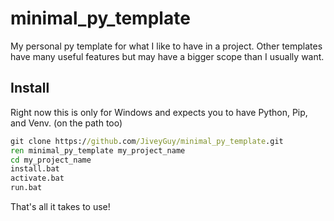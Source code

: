 # minimal_py_template
My personal py template for what I like to have in a project. Other templates have many useful features but may have a bigger scope than I usually want. 

## Install
Right now this is only for Windows and expects you to have Python, Pip, and Venv. 
(on the path too)

```cmd
git clone https://github.com/JiveyGuy/minimal_py_template.git
ren minimal_py_template my_project_name
cd my_project_name
install.bat
activate.bat
run.bat
```

That's all it takes to use! 
